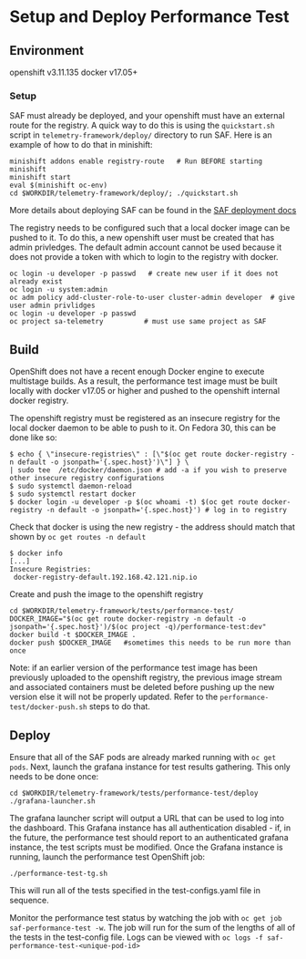 # Setup and Deploy Performance Test

## Environment

openshift v3.11.135
docker v17.05+

### Setup

SAF must already be deployed, and your openshift must have an external route
for the registry. A quick way to do this is using the `quickstart.sh` script in
`telemetry-framework/deploy/` directory to run SAF. Here is an example of how
to do that in minishift:

```shell
minishift addons enable registry-route   # Run BEFORE starting minishift
minishift start
eval $(minishift oc-env)
cd $WORKDIR/telemetry-framework/deploy/; ./quickstart.sh
```

More details about deploying SAF can be found in the
[SAF deployment docs](../../../deploy/)

The registry needs to be configured such that a local docker image can
be pushed to it. To do this, a new openshift user must be created that has
admin privledges. The default admin account cannot be used because it does not
provide a token with which to login to the registry with docker.

```shell
oc login -u developer -p passwd   # create new user if it does not already exist
oc login -u system:admin
oc adm policy add-cluster-role-to-user cluster-admin developer  # give user admin privlidges
oc login -u developer -p passwd
oc project sa-telemetry          # must use same project as SAF
```

## Build

OpenShift does not have a recent enough Docker engine to execute
multistage builds. As a result, the performance test image must be built locally
with docker v17.05 or higher and pushed to the openshift internal docker registry.

The openshift registry must be registered as an insecure registry for the local
docker daemon to be able to push to it. On Fedora 30, this can be done like so:

```shell
$ echo { \"insecure-registries\" : [\"$(oc get route docker-registry -n default -o jsonpath='{.spec.host}')\"] } \
| sudo tee  /etc/docker/daemon.json # add -a if you wish to preserve other insecure registry configurations
$ sudo systemctl daemon-reload
$ sudo systemctl restart docker
$ docker login -u developer -p $(oc whoami -t) $(oc get route docker-registry -n default -o jsonpath='{.spec.host}') # log in to registry
```

Check that docker is using the new registry - the address should match that
shown by `oc get routes -n default`

```shell
$ docker info
[...]
Insecure Registries:
 docker-registry-default.192.168.42.121.nip.io
```

Create and push the image to the openshift registry

```shell
cd $WORKDIR/telemetry-framework/tests/performance-test/
DOCKER_IMAGE="$(oc get route docker-registry -n default -o jsonpath='{.spec.host}')/$(oc project -q)/performance-test:dev"
docker build -t $DOCKER_IMAGE .
docker push $DOCKER_IMAGE   #sometimes this needs to be run more than once
```

Note: if an earlier version of the performance test image has been previously
uploaded to the openshift registry, the previous image stream and associated
containers must be deleted before pushing up the new version else it will not
be properly updated. Refer to the `performance-test/docker-push.sh` steps to
do that.

## Deploy

Ensure that all of the SAF pods are already marked running with `oc get pods`.
Next, launch the grafana instance for test results gathering. This only needs
to be done once:

```shell
cd $WORKDIR/telemetry-framework/tests/performance-test/deploy
./grafana-launcher.sh
```

The grafana launcher script will output a URL that can be used to log into the
dashboard. This Grafana instance has all authentication disabled - if, in the
future, the performance test should report to an authenticated grafana instance,
the test scripts must be modified. Once the Grafana instance is running, launch
the performance test OpenShift job:

```shell
./performance-test-tg.sh
```

This will run all of the tests specified in the test-configs.yaml file in
sequence.

Monitor the performance test status by watching the job with
`oc get job saf-performance-test -w`. The job will run for the sum of the lengths
of all of the tests in the test-config file. Logs can be viewed with
`oc logs -f saf-performance-test-<unique-pod-id>`
